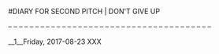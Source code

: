 #DIARY FOR SECOND PITCH | DON'T GIVE UP

– – – – – – – – – – – – – – – – – – – – – – – – – – – – – – – – – – – – – – 

__1__Friday, 2017-08-23
XXX